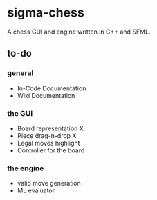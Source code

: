 # sigma-chess
A chess GUI and engine written in C++ and SFML.

## to-do
### general
- In-Code Documentation
- Wiki Documentation
### the GUI
- Board representation  X
- Piece drag-n-drop     X
- Legal moves highlight 
- Controller for the board
### the engine 
- valid move generation
- ML evaluator
